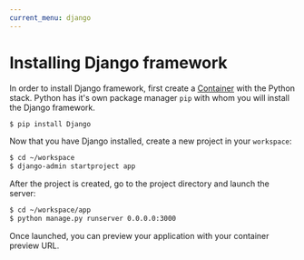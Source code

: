 ```yaml
---
current_menu: django
---
```


# Installing Django framework

In order to install Django framework, first create a [Container](http://docs.codeanywhere.com/connections/container.html) with the Python stack. Python has it's own package manager `pip` with whom you will install the Django framework.

```sh
$ pip install Django
```
Now that you have Django installed, create a new project in your `workspace`:
```sh
$ cd ~/workspace
$ django-admin startproject app
```
After the project is created, go to the project directory and launch the server:
```sh
$ cd ~/workspace/app
$ python manage.py runserver 0.0.0.0:3000
```

Once launched, you can preview your application with your container preview URL.
